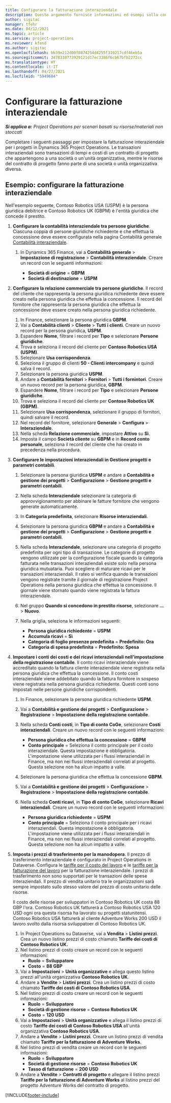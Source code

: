 ```yaml
---
title: Configurare la fatturazione interaziendale
description: Questo argomento fornisce informazioni ed esempi sulla configurazione della fatturazione interaziendale per i progetti.
author: sigitac
manager: tfehr
ms.date: 04/12/2021
ms.topic: article
ms.service: project-operations
ms.reviewer: kfend
ms.author: sigitac
ms.openlocfilehash: bb39e212d00f8874254d4255f310217cdf46eb5a
ms.sourcegitcommit: 3d78338773929121d17ec3386f6cb67bfb2272cc
ms.translationtype: HT
ms.contentlocale: it-IT
ms.lasthandoff: 04/27/2021
ms.locfileid: "5949684"
---
```

# <a name="configure-intercompany-invoicing"></a>Configurare la fatturazione interaziendale

_**Si applica a:** Project Operations per scenari basati su risorse/materiali non stoccati_

Completare i seguenti passaggi per impostare la fatturazione interaziendale per i progetti in Dynamics 365 Project Operations. Le transazioni interaziendali sono transazioni di tempi e costi di un contratto di progetto che appartengono a una società o un'unità organizzativa, mentre le risorse del contratto di progetto fanno parte di una società o unità organizzativa diversa.

## <a name="example-configure-intercompany-invoicing"></a>Esempio: configurare la fatturazione interaziendale

Nell'esempio seguente, Contoso Robotics USA (USPM) è la persona giuridica debitrice e Contoso Robotics UK (GBPM) è l'entità giuridica che concede il prestito. 

1. **Configurare la contabilità interaziendale tra persone giuridiche**. Ciascuna coppia di persone giuridiche richiedente e che effettua la concessione deve essere configurata nella pagina Contabilità generale [Contabilità interaziendale](/dynamics365/finance/general-ledger/intercompany-accounting-setup).
    
    1. In Dynamics 365 Finance, vai a **Contabilità generale** > **Impostazione di registrazione** > **Contabilità interaziendale**. Creare un record con le seguenti informazioni:

        - **Società di origine** = **GBPM**
        - **Società di destinazione** = **USPM**

2. **Configurare la relazione commerciale tra persone giuridiche**. Il record del cliente che rappresenta la persona giuridica richiedente deve essere creato nella persona giuridica che effettua la concessione. Il record del fornitore che rappresenta la persona giuridica che effettua la concessione deve essere creato nella persona giuridica richiedente.

     1. In Finance, selezionare la persona giuridica **GBPM**.
     2. Vai a **Contabilità clienti** > **Cliente** > **Tutti i clienti**. Creare un nuovo record per la persona giuridica, **USPM**.
     3. Espandere **Nome**, filtrare i record per **Tipo** e selezionare **Persone giuridiche**. 
     4. Trova e seleziona il record del cliente per **Contoso Robotics USA (USPM)**.
     5. Selezionare **Usa corrispondenza**. 
     6. Seleziona il gruppo di clienti **50 - Clienti intercompany** e quindi salva il record.
     7. Selezionare la persona giuridica **USPM**.
     8. Andare a **Contabilità fornitori** > **Fornitori** > **Tutti i fornintori**. Creare un nuovo record per la persona giuridica, **GBPM**.
     9. Espandere **Nome**, filtrare i record per **Tipo** e selezionare **Persone giuridiche**. 
     10. Trova e seleziona il record del cliente per **Contoso Robotics UK (GBPM)**.
     11. Selezionare **Usa corrispondenza**, selezionare il gruppo di fornitori, quindi salvare il record.
     12. Nel record del fornitore, selezionare **Generale** > **Configura** > **Interaziendale**.
     13. Nella scheda **Relazione commerciale**, impostare **Attivo** su **Sì**.
     14. Imposta il campo **Società cliente** su **GBPM** e in **Record conto personale**, seleziona il record del cliente che hai creato in precedenza nella procedura.

3. **Configurare le impostazioni interaziendali in Gestione progetti e parametri contabili**. 

    1. Selezionare la persona giuridica **USPM** e andare a **Contabilità e gestione dei progetti** > **Configurazione** > **Gestione progetti e parametri contabili**.
    2. Nella scheda **Interaziendale** selezionare la categoria di approvvigionamento per abbinare le fatture fornitore che vengono generate automaticamente.
    3. In **Categoria predefinita**, selezionare **Risorse interaziendali**.
    4. Selezionare la persona giuridica **GBPM** e andare a **Contabilità e gestione dei progetti** > **Configurazione** > **Gestione progetti e parametri contabili**.
    5. Nella scheda **Interaziendale**, selezionare una categoria di progetto predefinita per ogni tipo di transazione. Le categorie di progetto vengono utilizzate per la configurazione fiscale quando la categoria fatturata nelle transazioni interaziendali esiste solo nella persona giuridica mutuataria. Puoi scegliere di maturare ricavi per le transazioni interaziendali. Il rateo si verifica quando le transazioni vengono registrate tramite il giornale di registrazione Project Operations nella persona giuridica che effettua la concessione. Il giornale viene stornato quando viene registrata la fattura interaziendale.
    6. Nel gruppo **Quando si concedono in prestito risorse**, selezionare **...** > **Nuovo**. 
    7. Nella griglia, seleziona le informazioni seguenti:

          - **Persona giuridica richiedente** = **USPM**
          - **Accumula ricavi** = **Sì**
          - **Categoria di foglio presenze predefinita** = **Predefinito: Ora**
          - **Categoria di spesa predefinita** = **Predefinito: Spesa**

4. **Impostare i conti dei costi e dei ricavi interaziendali nell'impostazione della registrazione contabile**. Il conto ricavi interaziendale viene accreditato quando la fattura cliente interaziendale viene registrata nella persona giuridica che effettua la concessione. Il conto costi interaziendale viene addebitato quando la fattura fornitore in sospeso viene registrata nella persona giuridica richiedente. Questi conti sono impostati nelle persone giuridiche corrispondenti. 
      
     1. In Finance, selezionare la persona giuridica richiedente **USPM**. 
     2. Vai a **Contabilità e gestione dei progetti** > **Configurazione** > **Registrazione** > **Impostazione della registrazione contabile**. 
     3. Nella scheda **Conti costi**, in **Tipo di conto CoGe**, selezionare **Costi interaziendali**. Creare un nuovo record con le seguenti informazioni:
      
        - **Persona giuridica che effettua la concessione** = **GBPM**
        - **Conto principale** = Seleziona il conto principale per il costo interaziendale. Questa impostazione è obbligatoria. L'impostazione viene utilizzata per i flussi interaziendali in Finance, ma non nei flussi interaziendali correlati al progetto. Questa selezione non ha alcun impatto a valle. 
        
     4. Selezionare la persona giuridica che effettua la concessione **GBPM**. 
     5. Vai a **Contabilità e gestione dei progetti** > **Configurazione** > **Registrazione** > **Impostazione della registrazione contabile**. 
     6. Nella scheda **Conti ricavi**, in **Tipo di conto CoGe**, selezionare **Ricavi interaziendali**. Creare un nuovo record con le seguenti informazioni:

        - **Persona giuridica richiedente** = **USPM**
        - **Conto principale** = Seleziona il conto principale per i ricavi interaziendali. Questa impostazione è obbligatoria. L'impostazione viene utilizzata per i flussi interaziendali in Finance, ma non nei flussi interaziendali correlati al progetto. Questa selezione non ha alcun impatto a valle. 

5. **Imposta i prezzi di trasferimento per la manodopera**. Il prezzo di trasferimento interaziendale è configurato in Project Operations in Dataverse. Configura le [tariffe per il costo del lavoro](../pricing-costing/set-up-labor-cost-rate.md#transfer-pricing-and-costs-for-resources-outside-of-your-division-or-legal-entity) e le [tariffe per la fatturazione del lavoro](../pricing-costing/set-up-labor-bill-rate.md#transfer-pricing-or-set-up-bill-rates-for-resources-from-other-organizational-units-or-divisions) per la fatturazione interaziendale. I prezzi di trasferimento non sono supportati per le transazioni delle spese interaziendali. Il prezzo di vendita unitario tra le organizzazioni sarà sempre impostato sullo stesso valore del prezzo di costo unitario delle risorse.

      Il costo delle risorse per sviluppatori in Contoso Robotics UK costa 88 GBP l'ora. Contoso Robotics UK fatturerà a Contoso Robotics USA 120 USD ogni ora questa risorsa ha lavorato su progetti statunitensi. Contoso Robotics USA fatturerà al cliente Adventure Works 200 USD il lavoro svolto dalla risorsa sviluppatoer di Contoso Robotics UK.

      1. In Project Operations su Dataverse, vai a **Vendita** > **Listini prezzi**. Crea un nuovo listino prezzi di costo chiamato **Tariffe dei costi di Contoso Robotics UK.** 
      2. Nel listino prezzi di costo creare un record con le seguenti informazioni:
         - **Ruolo** = **Sviluppatore**
         - **Costo** = **88 GBP**
      3. Vai a **Impostazioni** > **Unità organizzative** e allega questo listino prezzi all'unità organizzativa **Contoso Robotics UK**.
      4. Andare a **Vendite** > **Listini prezzi**. Crea un listino prezzi di costo chiamato **Tariffe dei costi di Contoso Robotics USA**. 
      5. Nel listino prezzi di costo creare un record con le seguenti informazioni:
          - **Ruolo** = **Sviluppatore**
          - **Società di gestione risorse** = **Contoso Robotics UK**
          - **Costo** = **120 USD**
      6. Vai a **Impostazioni** > **Unità organizzative** e allega il listino prezzi di costo **Tariffe dei costi di Contoso Robotics USA** all'unità organizzativa **Contoso Robotics USA**.
      7. Andare a **Vendite** > **Listini prezzi**. Creare un listino prezzi di vendita chiamato **Tariffe per la fatturazione di Adventure Works**. 
      8. Nel listino prezzi di vendita creare un record con le seguenti informazioni:
          - **Ruolo** = **Sviluppatore**
          - **Società di gestione risorse** = **Contoso Robotics UK**
          - **Tasso di fatturazione** = **200 USD**
      9. Andare a **Vendite** > **Contratti di progetto** e allegare il listino prezzi **Tariffe per la fatturazione di Adventure Works** al listino prezzi del progetto Adventure Works del contratto di progetto.


[!INCLUDE[footer-include](../includes/footer-banner.md)]
